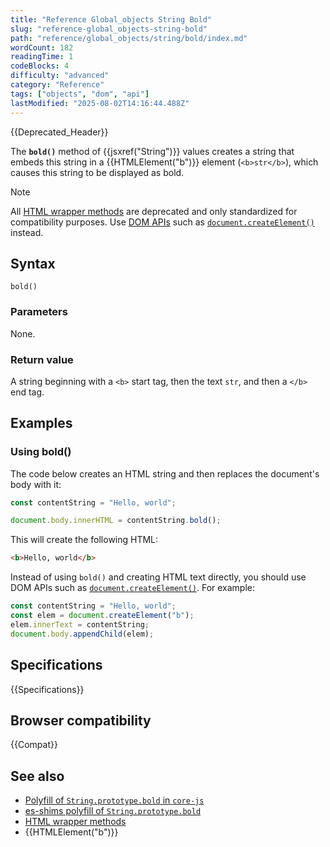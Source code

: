 ```yaml
---
title: "Reference Global_objects String Bold"
slug: "reference-global_objects-string-bold"
path: "reference/global_objects/string/bold/index.md"
wordCount: 182
readingTime: 1
codeBlocks: 4
difficulty: "advanced"
category: "Reference"
tags: ["objects", "dom", "api"]
lastModified: "2025-08-02T14:16:44.488Z"
---
```



{{Deprecated_Header}}

The **`bold()`** method of {{jsxref("String")}} values creates a string that embeds this string in a {{HTMLElement("b")}} element (`<b>str</b>`), which causes this string to be displayed as bold.

> [!NOTE]
> All [HTML wrapper methods](/en-US/docs/Web/JavaScript/Reference/Global_Objects/String#html_wrapper_methods) are deprecated and only standardized for compatibility purposes. Use [DOM APIs](/en-US/docs/Web/API/Document_Object_Model) such as [`document.createElement()`](/en-US/docs/Web/API/Document/createElement) instead.

## Syntax

```js-nolint
bold()
```

### Parameters

None.

### Return value

A string beginning with a `<b>` start tag, then the text `str`, and then a `</b>` end tag.

## Examples

### Using bold()

The code below creates an HTML string and then replaces the document's body with it:

```js
const contentString = "Hello, world";

document.body.innerHTML = contentString.bold();
```

This will create the following HTML:

```html
<b>Hello, world</b>
```

Instead of using `bold()` and creating HTML text directly, you should use DOM APIs such as [`document.createElement()`](/en-US/docs/Web/API/Document/createElement). For example:

```js
const contentString = "Hello, world";
const elem = document.createElement("b");
elem.innerText = contentString;
document.body.appendChild(elem);
```

## Specifications

{{Specifications}}

## Browser compatibility

{{Compat}}

## See also

- [Polyfill of `String.prototype.bold` in `core-js`](https://github.com/zloirock/core-js#ecmascript-string-and-regexp)
- [es-shims polyfill of `String.prototype.bold`](https://www.npmjs.com/package/es-string-html-methods)
- [HTML wrapper methods](/en-US/docs/Web/JavaScript/Reference/Global_Objects/String#html_wrapper_methods)
- {{HTMLElement("b")}}

